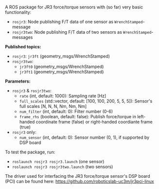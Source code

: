 A ROS package for JR3 force/torque sensors with (so far) very basic functionality:
- ``rosjr3``: Node publishing F/T data of one sensor as ``WrenchStamped``-message
- ``rosjr3two``: Node publishing F/T data of two sensors as  ``WrenchStamped``-messages

**Published topics:**
- ``rosjr3``: ``jr3ft`` (geometry_msgs/WrenchStamped)
- ``rosjr3two``:
    - ``jr3ft0`` (geometry_msgs/WrenchStamped)
    - ``jr3ft1`` (geometry_msgs/WrenchStamped)

**Parameters:**
- ``rosjr3`` & ``rosjr3two``:
    - ``rate`` (int, default: 1000): Sampling rate [Hz]
    - ``full_scales`` (std::vector<int>, default: [100, 100, 200, 5, 5, 5]): Sensor's full scales [N, N, N, Nm, Nm, Nm]
    - ``num_filter`` (int, default: 0): Filter number (0-6)
    - ``frame_rhs`` (boolean, default: false): Publish force/torque in left-handed
      coordinate frame (false) or right-handed coordiante frame (true)
- ``rosjr3`` only:
    - ``num_sensor`` (int, default: 0): Sensor number (0, 1), if supported by DSP board

To test the package, run:
- ``roslaunch rosjr3 rosjr3.launch`` (one sensor)
- ``roslaunch rosjr3 rosjr3two.launch`` (two sensors)

The driver used for interfacing the JR3 force/torque sensor's DSP board (PCI) can be found here: https://github.com/roboticslab-uc3m/jr3pci-linux
